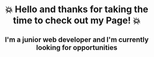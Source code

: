 <div align="center">

# :boom: Hello and thanks for taking the time to check out my Page! :boom:

## I'm a junior web developer and I'm currently looking for opportunities

</div>
